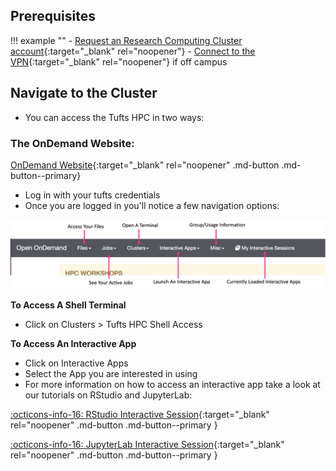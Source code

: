 ## Prerequisites

!!! example ""
    - [Request an Research Computing Cluster account](http://research.uit.tufts.edu/){:target="_blank" rel="noopener"}
    - [Connect to the VPN](https://access.tufts.edu/vpn){:target="_blank" rel="noopener"} if off campus


## Navigate to the Cluster

- You can access the Tufts HPC in two ways:

### The OnDemand Website:

[OnDemand Website](https://ondemand.pax.tufts.edu){:target="_blank" rel="noopener" .md-button .md-button--primary}

- Log in with your tufts credentials
- Once you are logged in you'll notice a few navigation options:

![](images/ondemand_layout_pic.png)

**To Access A Shell Terminal**

- Click on Clusters > Tufts HPC Shell Access

**To Access An Interactive App**

- Click on Interactive Apps
- Select the App you are interested in using
- For more information on how to access an interactive app take a look at our tutorials on RStudio and JupyterLab:


[:octicons-info-16: RStudio Interactive Session](https://bionomad.github.io/tuftsTutorials/tools/r-rstudio/){:target="_blank" rel="noopener" .md-button .md-button--primary }

[:octicons-info-16: JupyterLab Interactive Session](https://bionomad.github.io/tuftsTutorials/tools/python-jupyter/){:target="_blank" rel="noopener" .md-button .md-button--primary }
